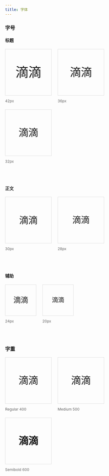 ```yaml
---
title: 字体
---
```


<style>
.font-list{float:left;width:100%;margin-bottom:50px;}
.font-item{float:left;margin-right:20px;margin-bottom:20px;font-family: -apple-system, BlinkMacSystemFont, "Segoe UI", Roboto,
             "Helvetica Neue", Helvetica, "PingFang SC", "Hiragino Sans GB", "Microsoft YaHei",
             SimSun, sans-serif;}
.font-item-box.large{width:150px;height:150px;margin-bottom:10px;text-align:center;line-height:150px;border:solid #ddd 1px;}
.font-item-box.small{width:100px;height:100px;margin-bottom:10px;text-align:center;line-height:100px;border:solid #ddd 1px;}
.font-item-text{margin:0 !important;font-size:12px !important;color:#666;}
.font-item-text span{color:#ccc;}
</style>

### 字号

#### 标题

<div class="font-list">
  <div class="font-item">
    <div class="font-item-box large" style="font-size:42px;">
      滴滴
    </div>
    <div class="font-item-text">
      42px
    </div>
  </div>
  <div class="font-item">
    <div class="font-item-box large" style="font-size:36px;">
      滴滴
    </div>
    <div class="font-item-text">
      36px
    </div>
  </div>
  <div class="font-item">
    <div class="font-item-box large" style="font-size:32px;">
      滴滴
    </div>
    <div class="font-item-text">
      32px
    </div>
  </div>
</div>

#### 正文

<div class="font-list">
  <div class="font-item">
    <div class="font-item-box large" style="font-size:30px;">
      滴滴
    </div>
    <div class="font-item-text">
      30px
    </div>
  </div>
  <div class="font-item">
    <div class="font-item-box large" style="font-size:28px;">
      滴滴
    </div>
    <div class="font-item-text">
      28px
    </div>
  </div>
</div>

#### 辅助

<div class="font-list">
  <div class="font-item">
    <div class="font-item-box small" style="font-size:24px;">
      滴滴
    </div>
    <div class="font-item-text">
      24px
    </div>
  </div>
  <div class="font-item">
    <div class="font-item-box small" style="font-size:20px;">
      滴滴
    </div>
    <div class="font-item-text">
      20px
    </div>
  </div>
</div>

### 字重

<div class="font-list">
  <div class="font-item">
    <div class="font-item-box large" style="font-size:32px;">
      滴滴
    </div>
    <div class="font-item-text">
      Regular 400
    </div>
  </div>
  <div class="font-item">
    <div class="font-item-box large" style="font-size:32px;font-weight:500;">
      滴滴
    </div>
    <div class="font-item-text">
      Medium 500
    </div>
  </div>
  <div class="font-item">
    <div class="font-item-box large" style="font-size:32px;font-weight:600;">
      滴滴
    </div>
    <div class="font-item-text">
      Semibold 600
    </div>
  </div>
</div>